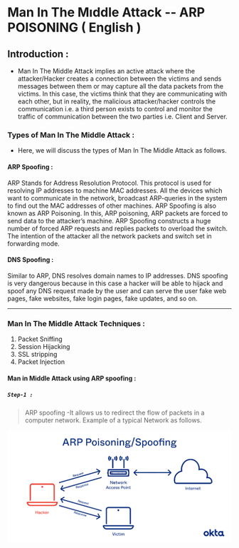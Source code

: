 # Man In The Mıddle Attack -- ARP POISONING ( English )

## Introduction :
- Man In The Middle Attack implies an active attack where the attacker/Hacker creates a connection between the victims and sends messages between them or may capture all the data packets from the victims. In this case, the victims think that they are communicating with each other, but in reality, the malicious attacker/hacker controls the communication i.e. a third person exists to control and monitor the traffic of communication between the two parties i.e. Client and Server.

###  Types of Man In The Middle Attack :
 * Here, we will discuss the types of Man In The Middle Attack as follows.

#### ARP Spoofing :
ARP Stands for Address Resolution Protocol. This protocol is used for resolving IP addresses to machine MAC addresses. All the devices which want to communicate in the network, broadcast ARP-queries in the system to find out the MAC addresses of other machines.  ARP Spoofing is also known as ARP Poisoning. In this, ARP poisoning, ARP packets are forced to send data to the attacker’s machine. ARP Spoofing constructs a huge number of forced ARP requests and replies packets to overload the switch. The intention of the attacker all the network packets and switch set in forwarding mode. 
 
#### DNS Spoofing :
Similar to ARP, DNS resolves domain names to IP addresses. DNS spoofing is very dangerous because in this case a hacker will be able to hijack and spoof any DNS request made by the user and can serve the user fake web pages, fake websites, fake login pages, fake updates, and so on.

------

### Man In The Middle Attack Techniques :

1. Packet Sniffing
2. Session Hijacking
3. SSL stripping
4. Packet Injection


#### Man in Middle Attack using ARP spoofing : 

##### `Step-1 :`
 >  ARP spoofing -It allows us to redirect the flow of packets in a computer network. 
    Example of a typical Network as follows.
<img  algin="center" src="ARPPoisoningSpoofing.png"/>

